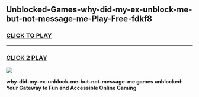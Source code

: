 
## Unblocked-Games-why-did-my-ex-unblock-me-but-not-message-me-Play-Free-fdkf8
<h3>
<a href="https://premium76.site?title=why-did-my-ex-unblock-me-but-not-message-me&ref=12A">CLICK TO PLAY</a></h3>
<hr>

<h3>
<a href="https://premium76.site?title=why-did-my-ex-unblock-me-but-not-message-me&ref=12A">CLICK 2 PLAY</a>
  
</h3>

<a href="https://premium76.site?title=why-did-my-ex-unblock-me-but-not-message-me&ref=12A"><img src="https://clearcache.store/games.png"></a>


**why-did-my-ex-unblock-me-but-not-message-me games unblocked: Your Gateway to Fun and Accessible Online Gaming**
